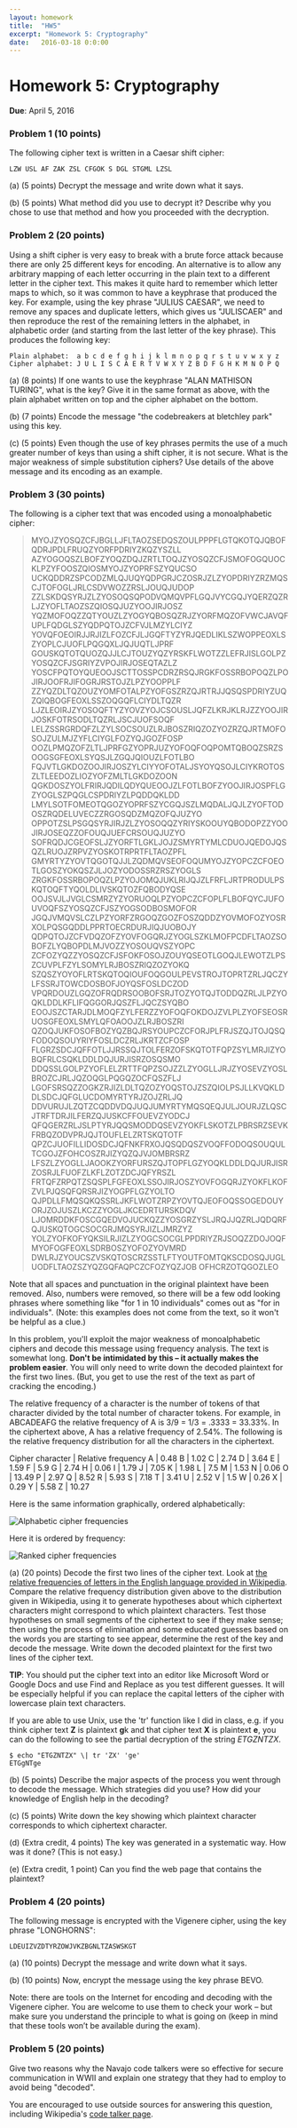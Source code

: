 ```yaml
---
layout: homework
title:  "HW5"
excerpt: "Homework 5: Cryptography"
date:   2016-03-18 0:0:00
---
```


# Homework 5: Cryptography

**Due**: April 5, 2016

  
### Problem 1 (10 points)

The following cipher text is written in a Caesar shift cipher:

    LZW USL AF ZAK ZSL CFGOK S DGL STGML LZSL
  
(a) (5 points) Decrypt the message and write down what it says.

(b) (5 points) What method did you use to decrypt it? Describe why you chose to use that method and how you proceeded with the decryption.

### Problem 2 (20 points)

Using a shift cipher is very easy to break with a brute force attack because there are only 25 different keys for encoding. An alternative is to allow any arbitrary mapping of each letter occurring in the plain text to a different letter in the cipher text. This makes it quite hard to remember which letter maps to which, so it was common to have a keyphrase that produced the key. For example, using the key phrase "JULIUS CAESAR", we need to remove any spaces and duplicate letters, which gives us "JULISCAER" and then reproduce the rest of the remaining letters in the alphabet, in alphabetic order (and starting from the last letter of the key phrase). This produces the following key:

    Plain alphabet:  a b c d e f g h i j k l m n o p q r s t u v w x y z
    Cipher alphabet: J U L I S C A E R T V W X Y Z B D F G H K M N O P Q
  
(a) (8 points) If one wants to use the keyphrase "ALAN MATHISON TURING", what is the key? Give it in the same format as above, with the plain alphabet written on top and the cipher alphabet on the bottom.

(b) (7 points) Encode the message "the codebreakers at bletchley park" using this key.

(c) (5 points) Even though the use of key phrases permits the use of a much greater number of keys than using a shift cipher, it is not secure. What is the major weakness of simple substitution ciphers? Use details of the above message and its encoding as an example.

### Problem 3 (30 points)

The following is a cipher text that was encoded using a monoalphabetic cipher:

> MYOJZYOSQZCFJBGLLJFLTAOZSEDQSZOULPPPFLGTQKOTQJQBOFQDRJPDLFRUQZYORFPDRIYZKQZYSZLL
> AZYOGOQSZLBOFZYOQZDQJZRTLTOQJZYOSQZCFJSMOFOGQUOCKLPZYFOOSZQIOSMYOJZYOPRFSZYQUCSO
> UCKQDDRZSPCODZMLQJUQYQDPGRJCZOSRJZLZYOPDRIYZRZMQSCJTOFOGLJRLCSDVWOZZRSLJOUQJUDOP
> ZZLSKDQSYRJZLZYOSOQSQPODVQMQVPFLGQJVYCGQJYQERZQZRLJZYOFLTAOZSZQIOSQJUZYOOJIRJOSZ
> YQZMOFOQZZQTYOUZLZYOGYQBOSQZRJZYORFMQZOFVWCJAVQFUPLFQDGLSZYQDPQTOJZCFVJLMZYLCIYZ
> YOVQFOEOIRJJRJIZLFOZCFJLJGQFTYZYRJQEDLIKLSZWOPPEOXLSZYOPLCJUOFLPQGQXLJQJUQTLJPRF
> GOUSKQTOTQUOZQJJLCJTOUZYQZYRSKFLWOTZZLEFRJISLGOLPZYOSQZCFJSGRIYZVPOJIRJOSEQTAZLZ
> YOSCFPQTOYQUEOOJSCTTOSSPCDRZRSQJRGKFOSSRBOPOQZLPOJIRJOOFRJIFOGRJRSTOJZLPZYOOPPLF
> ZZYQZDLTQZOUZYOMFOTALPZYOFGSZRZQJRTRJJQSQSPDRIYZUQZQIQBOGFEOXLSSZOQGQFLCIYDLTQZR
> LJZLEOIRJZYOSOQFTYZYOVZYOJCSOUSLJQFZLKRJKLRJZZYOOJIRJOSKFOTRSODLTQZRLJSCJUOFSOQF
> LELZSSRGRDQFZLZYLSOCSOUZLRJBOSZRIQZOZYOZRZQJRTMOFOSOJZULMJZYFLCIYGLFOZYQJGOZFOSP
> OOZLPMQZOFZLTLJPRFGZYOPRJUZYOFOQFOQPOMTQBOQZSRZSOOGSGFEOXLSYQSJLZGQJQIOUZLFOTLBO
> FQJVTLGKDOZOOJIRJOSZYLCIYYOFOTALJSYOYQSOJLCIYKROTOSZLTLEEDOZLIOZYOFZMLTLGKDOZOON
> QGKDOSZYOLFRIRJQDILQDYQUEOOJZLFOTLBOFZYOOJIRJOSPFLGZYOGLSZPQGLCSPDRIYZLPQDDQKLDD
> LMYLSOTFOMEOTQGOZYOPRFSZYCGQJSZLMQDALJQJLZYOFTODOSZRQDELUVECZZRGOSQDZMQZOFQJUZYO
> OPPOTZSLPSGQSYRJIRJZLZYOSOQQZYRIYSKOOUYQBODOPZZYOOJIRJOSEQZZOFOUQJUEFCRSOUQJUZYO
> SOFRQDJCGEOFSLJZYORFTLGKLJOJZSMYRTYMLCDUOJQEDOJQSQZLRUOJZRPVZYOSKOTRPRTFLTAOZPFL
> GMYRTYZYOVTQGOTQJJLZQDMQVSEOFOQUMYOJZYOPCZCFOEOTLGOSZYOKQSZJLJOZYODOSSRZRSZYOGLS
> ZRGKFOSSRBOPOQZLPZYOJOMQJUKLRIJQJZLFRFLJRTPRODULPSKQTOQFTYQOLDLIVSKQTOZFQBODYQSE
> OOJSVJLJVGLCSMRZYZYORUOQLPZYOPCZCFOPLFLBOFQYCJUFOUVOQFSZYOSQZCFJSZYOGSODBOSMOFOR
> JGQJVMQVSLCZLPZYORFZRGOQZGOZFOSZQDDZYOVMOFOZYOSRXOLPQSGQDDLPPRTOECRDURJIQJUOBOJY
> QDPQTOJZCFVDQZOFZYOVFOGQRJZYOGLSZKLMOFPCDFLTAOZSOBOFZLYQBOPDLMJVOZZYOSOUQVSZYOPC
> ZCFOZYQZZYOSQZCFJSFOKFOSOJZOUYQSEOTLGOQJLEWOTZLPSZCUVPLFZYLSOMYLRJBOSZRIQZOZYOKQ
> SZQSZYOYOFLRTSKQTOQIOUFOQGOULPEVSTROJTOPRTZRLJQCZYLFSSRJTOWCDOSBOFJOYQSFOSLDCZOD
> VPQRDOUZLGQZOFRQDRSOOBOFSRJTOZYOTQJTODDQZRLJLPZYOQKLDDLKFLIFQGGORJQSZFLJQCZSYQBO
> EOOJSZCTARJDLMOQFZYLFERZZYOFOQFOKDOJZVLPLZYOFSEOSRUOSGFEOXLSMYLQFOAOOJZLRJBOSZRI
> QZOQJUKFOSOFBOZYQZBQJRSYOUPCZCFORJPLFRJSZQJTOJQSQFODOQSOUYRIYFOSLDCZRLJKRTZCFOSP
> FLGRZSDCJQFFOTLJJRSSQJTOLFERZOFSKQTOTFQPZSYLMRJIZYOBQFRLCSQKLDDLDQJURJISRZOSQSMO
> DDQSSLGOLPZYOFLELZRTTFQPZSOJZZLZYOGLLJRJZYOSEVZYOSLBROZCJRLJQZOQGLPQGQZOCFQSZFLJ
> LGOFSRSQZZOGKZRJIZLDLTQZOZYOQSTOJZSZQIOLPSJLLKVQKLDDLSDCJQFGLUCDOMYRTYRJZOJZRLJQ
> DDVURUJLZQTZCQDDVDQJUQJUMYRTYMQSQEQJULJOURJZLQSCJTRFTDRJILFERZQJUSKCFFOUEVZYODCJ
> QFQGERZRLJSLPTYRJQQSMODDQSEVZYOKFLSKOTZLPBRSRZSEVKFRBQZODVPRJQJTOUFLELZRTSKQTOTF
> QPZCJUOFILLIDOSDCJQFNKFRXOJQSQDQSZVOQFFODOQSOUQULTCGOJZFOHCOSZRJIZYQZQJVJOMBRSRZ
> LFSZLZYOGLLJAOOKZYORFURSZQJTOPFLGZYOQKLDDLDQJURJISRZOSRJLFUOFZLKFLZOTZDCJQFYRSZL
> FRTQFZRPQTZSQSPLFGFEOXLSSOJIRJOSZYOVFOGQRJZYOKFLKOFZVLPJQSQFQRSRJIZYOGPFLGZYOLTO
> QJPDLLFMQSQKQSSRLJKFLWOTZRPZYOVTQJEOFOQSSOGEDOUYORJZOJUSZLKCZZYOGLJKCEDRTURSKDQV
> LJOMRDDKFOSCGQEDVOJUCKQZZYOSGRZYSLJRQJJQZRLJQDQRFQJUSKQTOGCSOCGRJMQSYRJIZLJMRZYZ
> YOLZYOFKOFYQKSILRJIZLZYOGCSOCGLPPDRIYZRJSOQZZDOJOQFMYOFOGFEOXLSDRBOSZYOFOZYOVMRD
> DWLRJZYOUCSZVSKQTOSCRZSSTLFTYOUTFOMTQKSCDOSQJUGLUODFLTAOZSZYQZGQFAQPCZCFOZYQZJOB
> OFHCRZOTQGOZLEO
  
Note that all spaces and punctuation in the original plaintext have been removed. Also, numbers were removed, so there will be a few odd looking phrases where something like "for 1 in 10 individuals" comes out as "for in individuals". (Note: this examples does not come from the text, so it won't be helpful as a clue.)

In this problem, you'll exploit the major weakness of monoalphabetic ciphers and decode this message using frequency analysis. The text is somewhat long. **Don't be intimidated by this – it actually makes the problem easier**. You will only need to write down the decoded plaintext for the first two lines. (But, you get to use the rest of the text as part of cracking the encoding.)

The relative frequency of a character is the number of tokens of that character divided by the total number of character tokens. For example, in ABCADEAFG the relative frequency of A is 3/9 = 1/3 = .3333 = 33.33%. In the ciphertext above, A has a relative frequency of 2.54%. The following is the relative frequency distribution for all the characters in the ciphertext. 


Cipher character | Relative frequency
A | 0.48
B | 1.02
C | 2.74
D | 3.64
E | 1.59
F | 5.9
G | 2.74
H | 0.06
I | 1.79
J | 7.05
K | 1.98
L | 7.5
M | 1.53
N | 0.06
O | 13.49
P | 2.97
Q | 8.52
R | 5.93
S | 7.18
T | 3.41
U | 2.52
V | 1.5
W | 0.26
X | 0.29
Y | 5.58
Z | 10.27

Here is the same information graphically, ordered alphabetically: 

![Alphabetic cipher frequencies](cipher_freq_distribution.png)  
  
Here it is ordered by frequency:

![Ranked cipher frequencies](ranked_cipher_freq_distribution.png)  

  
(a) (20 points) Decode the first two lines of the cipher text. Look at [the relative frequencies of letters in the English language provided in Wikipedia](http://en.wikipedia.org/wiki/Letter_frequency#Relative_frequencies_of_letters_in_the_English_language). Compare the relative frequency distribution given above to the distribution given in Wikipedia, using it to generate hypotheses about which ciphertext characters might correspond to which plaintext characters. Test those hypotheses on small segments of the ciphertext to see if they make sense; then using the process of elimination and some educated guesses based on the words you are starting to see appear, determine the rest of the key and decode the message. Write down the decoded plaintext for the first two lines of the cipher text.

**TIP**: You should put the cipher text into an editor like Microsoft Word or Google Docs and use Find and Replace as you test different guesses. It will be especially helpful if you can replace the capital letters of the cipher with lowercase plain text characters.

If you are able to use Unix, use the 'tr' function like I did in class, e.g. if you think cipher text **Z** is plaintext **g**k and that cipher text **X** is plaintext **e**, you can do the following to see the partial decryption of the string *ETGZNTZX*.


    $ echo "ETGZNTZX" \| tr 'ZX' 'ge'
    ETGgNTge
  
(b) (5 points) Describe the major aspects of the process you went through to decode the message. Which strategies did you use? How did your knowledge of English help in the decoding?

(c) (5 points) Write down the key showing which plaintext character corresponds to which ciphertext character.

(d) (Extra credit, 4 points) The key was generated in a systematic way. How was it done? (This is not easy.)

(e) (Extra credit, 1 point) Can you find the web page that contains the plaintext?

### Problem 4 (20 points)

The following message is encrypted with the Vigenere cipher, using the key phrase "LONGHORNS":

    LDEUIZVZDTYRZOWJVKZBGNLTZASWSKGT
  
(a) (10 points) Decrypt the message and write down what it says.

(b) (10 points) Now, encrypt the message using the key phrase BEVO.

Note: there are tools on the Internet for encoding and decoding with the Vigenere cipher. You are welcome to use them to check your work – but make sure you understand the principle to what is going on (keep in mind that these tools won’t be available during the exam).

### Problem 5 (20 points)

Give two reasons why the Navajo code talkers were so effective for secure communication in WWII and explain one strategy that they had to employ to avoid being "decoded".

You are encouraged to use outside sources for answering this question, including Wikipedia's [code talker page](http://en.wikipedia.org/wiki/Code_talker). 

